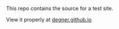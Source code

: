 This repo contains the source for a test site.

View it properly at [degner.github.io](https://degner.github.io)
